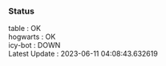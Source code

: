 ### Status


table : OK  
hogwarts : OK  
icy-bot : DOWN  
Latest Update : 2023-06-11 04:08:43.632619
